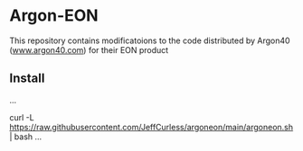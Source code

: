 # Argon-EON
This repository contains modificatoions to the code distributed by Argon40 (www.argon40.com) for their EON product

## Install

...

curl -L https://raw.githubusercontent.com/JeffCurless/argoneon/main/argoneon.sh | bash
...
